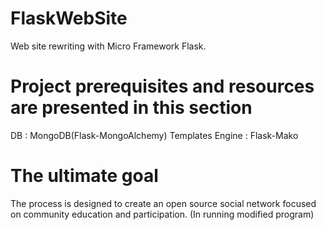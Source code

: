 # FlaskWebSite
Web site rewriting with Micro Framework Flask.

# Project prerequisites and resources are presented in this section
DB : MongoDB(Flask-MongoAlchemy)
Templates Engine : Flask-Mako

# The ultimate goal 
The process is designed to create an open source social network focused on community education and participation. (In running modified program)

